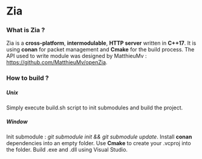 # Zia

### What is Zia ?

Zia is a **cross-platform**, **intermodulable**, **HTTP server** written in **C++17**.
It is using **conan** for packet management and **Cmake** for the build process.
The API used to write module was designed by MatthieuMv : https://github.com/MatthieuMv/openZia.

### How to build ?

##### Unix

Simply execute build.sh script to init submodules and build the project.

##### Window

Init submodule : *git submodule init && git submodule update*.
Install **conan** dependencies into an empty folder.
Use **Cmake** to create your .vcproj into the folder.
Build .exe and .dll using Visual Studio.
